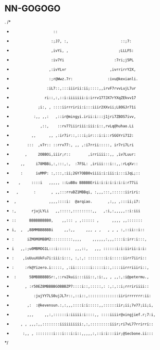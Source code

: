 # NN-GOGOGO
.
/*
 *                        ::
 *                       :;J7, :,                        ::;7:
 *                       ,ivYi, ,                       ;LLLFS:
 *                       :iv7Yi                       :7ri;j5PL
 *                      ,:ivYLvr                    ,ivrrirrY2X,
 *                      :;r@Wwz.7r:                :ivu@kexianli.
 *                     :iL7::,:::iiirii:ii;::::,,irvF7rvvLujL7ur
 *                    ri::,:,::i:iiiiiii:i:irrv177JX7rYXqZEkvv17
 *                 ;i:, , ::::iirrririi:i:::iiir2XXvii;L8OGJr71i
 *               :,, ,,:   ,::ir@mingyi.irii:i:::j1jri7ZBOS7ivv,
 *                  ,::,    ::rv77iiiriii:iii:i::,rvLq@huhao.Li
 *              ,,      ,, ,:ir7ir::,:::i;ir:::i:i::rSGGYri712:
 *            :::  ,v7r:: ::rrv77:, ,, ,:i7rrii:::::, ir7ri7Lri
 *           ,     2OBBOi,iiir;r::        ,irriiii::,, ,iv7Luur:
 *         ,,     i78MBBi,:,:::,:,  :7FSL: ,iriii:::i::,,:rLqXv::
 *         :      iuMMP: :,:::,:ii;2GY7OBB0viiii:i:iii:i:::iJqL;::
 *        ,     ::::i   ,,,,, ::LuBBu BBBBBErii:i:i:i:i:i:i:r77ii
 *       ,       :       , ,,:::rruBZ1MBBqi, :,,,:::,::::::iiriri:
 *      ,               ,,,,::::i:  @arqiao.       ,:,, ,:::ii;i7:
 *     :,       rjujLYLi   ,,:::::,:::::::::,,   ,:i,:,,,,,::i:iii
 *     ::      BBBBBBBBB0,    ,,::: , ,:::::: ,      ,,,, ,,:::::::
 *     i,  ,  ,8BMMBBBBBBi     ,,:,,     ,,, , ,   , , , :,::ii::i::
 *     :      iZMOMOMBBM2::::::::::,,,,     ,,,,,,:,,,::::i:irr:i:::,
 *     i   ,,:;u0MBMOG1L:::i::::::  ,,,::,   ,,, ::::::i:i:iirii:i:i:
 *     :    ,iuUuuXUkFu7i:iii:i:::, :,:,: ::::::::i:i:::::iirr7iiri::
 *     :     :rk@Yizero.i:::::, ,:ii:::::::i:::::i::,::::iirrriiiri::,
 *      :      5BMBBBBBBSr:,::rv2kuii:::iii::,:i:,, , ,,:,:i@petermu.,
 *           , :r50EZ8MBBBBGOBBBZP7::::i::,:::::,: :,:,::i;rrririiii::
 *               :jujYY7LS0ujJL7r::,::i::,::::::::::::::iirirrrrrrr:ii:
 *            ,:  :@kevensun.:,:,,,::::i:i:::::,,::::::iir;ii;7v77;ii;i,
 *            ,,,     ,,:,::::::i:iiiii:i::::,, ::::iiiir@xingjief.r;7:i,
 *         , , ,,,:,,::::::::iiiiiiiiii:,:,:::::::::iiir;ri7vL77rrirri::
 *          :,, , ::::::::i:::i:::i:i::,,,,,:,::i:i:::iir;@Secbone.ii:::
 */

